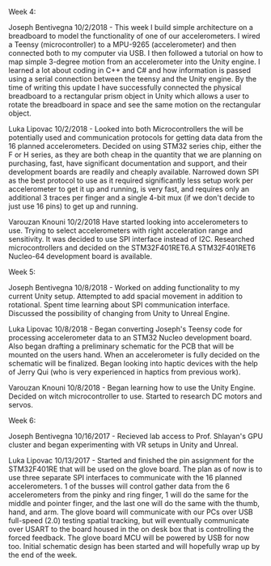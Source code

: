 Week 4:

Joseph Bentivegna
10/2/2018 - This week I build simple architecture on a breadboard to model the functionality of one of our accelerometers. I wired a Teensy (microcontroller) to a MPU-9265 (accelerometer) and then connected both to my computer via USB.  I then followed a tutorial on how to map simple 3-degree motion from an accelerometer into the Unity engine.  I learned a lot about coding in C++ and C# and how information is passed using a serial connection between the teensy and the Unity engine. By the time of writing this update I have successfully connected the physical breadboard to a rectangular prism object in Unity which allows a user to rotate the breadboard in space and see the same motion on the rectangular object.


Luka Lipovac
10/2/2018 - Looked into both Microcontrollers the will be potentially used and communication protocols for getting data data from the 16 planned accelerometers. Decided on using STM32 series chip, either the F or H series, as they are both cheap in the quantity that we are planning on purchasing, fast, have significant documentation and support, and their development boards are readily and cheaply available. Narrowed down SPI as the best protocol to use as it required significantly less setup work per accelerometer to get it up and running, is very fast, and requires only an additional 3 traces per finger and a single 4-bit mux (if we don't decide to just use 16 pins) to get up and running. 

Varouzan Knouni
10/2/2018
Have started looking into accelerometers to use. Trying to select accelerometers with right acceleration range and sensitivity. It was decided to use SPI interface instead of I2C. Researched microcontrollers and decided on the STM32F401RET6.A STM32F401RET6 Nucleo-64 development board is available.



Week 5:

Joseph Bentivegna
10/8/2018 - Worked on adding functionality to my current Unity setup. Attempted to add spacial movement in addition to rotational.  Spent time learning about SPI communication interface.  Discussed the possibility of changing from Unity to Unreal Engine.

Luka Lipovac
10/8/2018 - Began converting Joseph's Teensy code for processing accelerometer data to an STM32 Nucleo development board. Also began drafting a preliminary schematic for the PCB that will be mounted on the users hand. When an accelerometer is fully decided on the schematic will be finalized. Began looking into haptic devices with the help of Jerry Qui (who is very experienced in haptics from previous work). 

Varouzan Knouni
10/8/2018 - Began learning how to use the Unity Engine. Decided on witch microcontroller to use. Started to research DC motors and servos.


Week 6:

Joseph Bentivegna
10/16/2017 - Recieved lab access to Prof. Shlayan's GPU cluster and began experimenting with VR setups in Unity and Unreal.  

Luka Lipovac
10/13/2017 - Started and finished the pin assignment for the STM32F401RE that will be used on the glove board. The plan as of now is to use three separate SPI interfaces to communicate with the 16 planned accelerometers. 1 of the busses will control gather data from the 6 accelerometers from the pinky and ring finger, 1 will do the same for the middle and pointer finger, and the last one will do the same with the thumb, hand, and arm. The glove board will communicate with our PCs over USB full-speed (2.0) testing spatial tracking, but will eventually communicate over USART to the board housed in the on desk box that is controlling the forced feedback. The glove board MCU will be powered by USB for now too. Initial schematic design has been started and will hopefully wrap up by the end of the week.  

